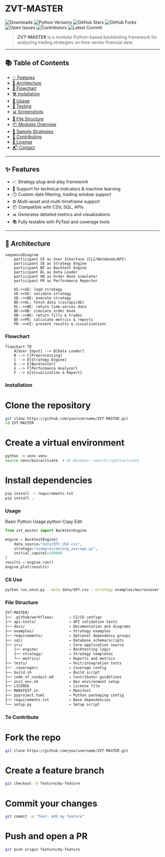 # ZVT-MASTER

<!-- Additional Shields for ZVT-MASTER -->

![Downloads](https://img.shields.io/pypi/dm/zvt-master?style=for-the-badge&color=2563EB)
![Python Versions](https://img.shields.io/pypi/pyversions/zvt-master?style=for-the-badge&color=306998)
![GitHub Stars](https://img.shields.io/github/stars/RamSrivastava6114/ZTV-Master?style=for-the-badge&color=F1C40F)
![GitHub Forks](https://img.shields.io/github/forks/RamSrivastava6114/ZTV-Master?style=for-the-badge&color=7DCEA0)
![Open Issues](https://img.shields.io/github/issues/RamSrivastava6114/ZTV-Master?style=for-the-badge&color=E74C3C)
![Contributors](https://img.shields.io/github/contributors/RamSrivastava6114/ZTV-Master?style=for-the-badge&color=9B59B6)
![Latest Commit](https://img.shields.io/github/last-commit/RamSrivastava6114/ZTV-Master?style=for-the-badge&color=16A085)


> **ZVT-MASTER** is a modular Python-based backtesting framework for analyzing trading strategies on time-series financial data.

---

## 📚 Table of Contents

- [✨ Features](#-features)  
- [🧱 Architecture](#-architecture)  
- [🔁 Flowchart](#-flowchart)  
- [🛠 Installation](#-installation)  
- [🚀 Usage](#-usage)  
- [🧪 Testing](#-testing)  
- [📊 Screenshots](#-screenshots)  
- [📂 File Structure](#-file-structure)  
- [📦 Modules Overview](#-modules-overview)  
- [🧩 Sample Strategies](#-sample-strategies)  
- [🤝 Contributing](#-contributing)  
- [🪪 License](#-license)  
- [📬 Contact](#-contact)  

---

## ✨ Features

- 📈 Strategy plug-and-play framework  
- 🧠 Support for technical indicators & machine learning  
- 🕒 Custom date filtering, trading window support  
- ⚙️ Multi-asset and multi-timeframe support  
- 📦 Compatible with CSV, SQL, APIs  
- 📊 Generates detailed metrics and visualizations  
- 📚 Fully testable with PyTest and coverage tools  

---

## 🧱 Architecture

```mermaid
sequenceDiagram
    participant UI as User Interface (CLI/Notebook/API)
    participant SE as Strategy Engine
    participant BE as Backtest Engine
    participant DL as Data Loader
    participant OB as Order Book Simulator
    participant PR as Performance Reporter

    UI->>SE: load strategy
    SE->>SE: validate strategy
    SE-->>BE: execute strategy
    BE->>DL: fetch data (csv/api/db)
    DL-->>BE: return time‑series data
    BE->>OB: simulate order book
    OB-->>BE: return fills & trades
    BE->>PR: calculate metrics & reports
    PR-->>UI: present results & visualizations

```
### Flowchart

```mermaid
flowchart TD
    A[User Input] --> B[Data Loader]
    B --> C[Preprocessing]
    C --> D[Strategy Engine]
    D --> E[Backtester]
    E --> F[Performance Analyzer]
    F --> G[Visualization & Report]
```

### Installation

# Clone the repository
```bash
git clone https://github.com/yourusername/ZVT-MASTER.git
cd ZVT-MASTER
```
# Create a virtual environment
```bash
python -m venv venv
source venv/bin/activate  # On Windows: venv\Scripts\activate
```

# Install dependencies
```bash
pip install -r requirements.txt
pip install .
```

### Usage
Basic Python Usage
python
Copy
Edit

```python
from zvt_master import BacktestEngine

engine = BacktestEngine(
    data_source="data/BTC_USD.csv",
    strategy="examples/moving_average.py",
    initial_capital=100000
)
results = engine.run()
engine.plot(results)
```
### Cli Use
```bash
python run_once.py --data data/SPY.csv --strategy examples/macrossover.py
```

### File Structure
```bash
ZVT-MASTER/
├── .github/workflows/       → CI/CD configs
├── api-tests/               → API validation tests
├── docs/                    → Documentation and diagrams
├── examples/                → Strategy examples
├── requirements/            → Optional dependency groups
├── sql/                     → Database schema/scripts
├── src/                     → Core application source
│   ├── engine/              → Backtesting logic
│   ├── strategy/            → Strategy templates
│   └── metrics/             → Reports and metrics
├── tests/                   → Unit/integration tests
├── .coveragerc              → Coverage config
├── build.sh                 → Build script
├── code_of_conduct.md       → Contributor guidelines
├── init_env.sh              → Dev environment setup
├── LICENSE                  → License file
├── MANIFEST.in              → Manifest
├── pyproject.toml           → Python packaging config
├── requirements.txt         → Base dependencies
└── setup.py                 → Setup script
```

### To Contribute


# Fork the repo
```bash
git clone https://github.com/yourusername/ZVT-MASTER.git
```
# Create a feature branch
```bash
git checkout -b feature/my-feature
```
# Commit your changes
```bash
git commit -m "feat: Add my feature"
```
# Push and open a PR
```bash
git push origin feature/my-feature
```

